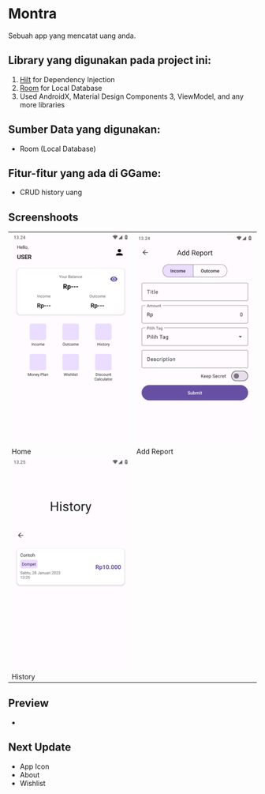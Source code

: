 # Montra

Sebuah app yang mencatat uang anda.

## Library yang digunakan pada project ini:
1. [Hilt](https://dagger.dev/hilt/) for Dependency Injection
2. [Room](https://developer.android.com/training/data-storage/room) for Local Database
5. Used AndroidX, Material Design Components 3, ViewModel, and any more libraries

## Sumber Data yang digunakan:
- Room (Local Database)

## Fitur-fitur yang ada di GGame:
- CRUD history uang

## Screenshoots
|                                              |                                                     |
| -------------------------------------------- | --------------------------------------------------- |
| ![Home](screenshots/1.png)                  | ![Add Report](/screenshots/2.png) |
| Home                                         | Add Report                                    |
| ![History](/screenshots/3.png)                  |
| History                                         |

## Preview
-

## Next Update
- App Icon
- About
- Wishlist